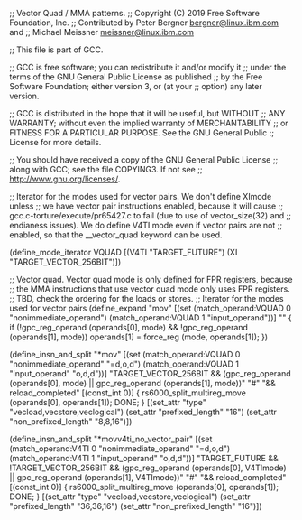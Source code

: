 ;; Vector Quad / MMA patterns.
;; Copyright (C) 2019 Free Software Foundation, Inc.
;; Contributed by Peter Bergner <bergner@linux.ibm.com> and
;;		  Michael Meissner <meissner@linux.ibm.com>

;; This file is part of GCC.

;; GCC is free software; you can redistribute it and/or modify it
;; under the terms of the GNU General Public License as published
;; by the Free Software Foundation; either version 3, or (at your
;; option) any later version.

;; GCC is distributed in the hope that it will be useful, but WITHOUT
;; ANY WARRANTY; without even the implied warranty of MERCHANTABILITY
;; or FITNESS FOR A PARTICULAR PURPOSE.  See the GNU General Public
;; License for more details.

;; You should have received a copy of the GNU General Public License
;; along with GCC; see the file COPYING3.  If not see
;; <http://www.gnu.org/licenses/>.

;; Iterator for the modes used for vector pairs.  We don't define XImode unless
;; we have vector pair instructions enabled, because it will cause
;; gcc.c-torture/execute/pr65427.c to fail (due to use of vector_size(32) and
;; endianess issues).  We do define V4TI mode even if vector pairs are not
;; enabled, so that the __vector_quad keyword can be used.

(define_mode_iterator VQUAD	[(V4TI "TARGET_FUTURE")
				 (XI   "TARGET_VECTOR_256BIT")])

;; Vector quad.  Vector quad mode is only defined for FPR registers, because
;; the MMA instructions that use vector quad mode only uses FPR registers.
;; TBD, check the ordering for the loads or stores.
;; Iterator for the modes used for vector pairs
(define_expand "mov<mode>"
  [(set (match_operand:VQUAD 0 "nonimmediate_operand")
	(match_operand:VQUAD 1 "input_operand"))]
  ""
{
  if (!gpc_reg_operand (operands[0], <MODE>mode)
      && !gpc_reg_operand (operands[1], <MODE>mode))
    operands[1] = force_reg (<MODE>mode, operands[1]);
})

(define_insn_and_split "*mov<mode>"
  [(set (match_operand:VQUAD 0 "nonimmediate_operand" "=d,o,d")
	(match_operand:VQUAD 1 "input_operand" "o,d,d"))]
  "TARGET_VECTOR_256BIT
   && (gpc_reg_operand (operands[0], <MODE>mode)
       || gpc_reg_operand (operands[1], <MODE>mode))"
  "#"
  "&& reload_completed"
  [(const_int 0)]
{
  rs6000_split_multireg_move (operands[0], operands[1]);
  DONE;
}
  [(set_attr "type" "vecload,vecstore,veclogical")
   (set_attr "prefixed_length" "16")
   (set_attr "non_prefixed_length" "8,8,16")])

(define_insn_and_split "*movv4ti_no_vector_pair"
  [(set (match_operand:V4TI 0 "nonimmediate_operand" "=d,o,d")
	(match_operand:V4TI 1 "input_operand" "o,d,d"))]
  "TARGET_FUTURE && !TARGET_VECTOR_256BIT
   && (gpc_reg_operand (operands[0], V4TImode)
       || gpc_reg_operand (operands[1], V4TImode))"
  "#"
  "&& reload_completed"
  [(const_int 0)]
{
  rs6000_split_multireg_move (operands[0], operands[1]);
  DONE;
}
  [(set_attr "type" "vecload,vecstore,veclogical")
   (set_attr "prefixed_length" "36,36,16")
   (set_attr "non_prefixed_length" "16")])


